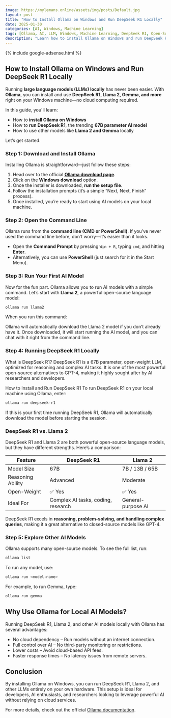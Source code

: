 ```yaml
---
image: https://mylemans.online/assets/img/posts/Default.jpg
layout: post
title: "How to Install Ollama on Windows and Run DeepSeek R1 Locally"
date: 2025-01-30
categories: [AI, Windows, Machine Learning]
tags: [Ollama, AI, LLM, Windows, Machine Learning, DeepSeek R1, Open-Source AI]
description: "Learn how to install Ollama on Windows and run DeepSeek R1, Llama 2, and other AI models locally. A step-by-step guide for setting up open-source LLMs without cloud dependency."
---
```


{% include google-adsense.html %}

## How to Install Ollama on Windows and Run DeepSeek R1 Locally  

Running **large language models (LLMs) locally** has never been easier. With **Ollama**, you can install and use **DeepSeek R1, Llama 2, Gemma, and more** right on your Windows machine—no cloud computing required.  

In this guide, you'll learn:  
- How to **install Ollama on Windows**  
- How to **run DeepSeek R1**, the trending **67B parameter AI model**  
- How to use other models like **Llama 2 and Gemma** locally  

Let’s get started.  

### Step 1: Download and Install Ollama  

Installing Ollama is straightforward—just follow these steps:  

1. Head over to the official **[Ollama download page](https://ollama.com/download)**.  
2. Click on the **Windows download** option.  
3. Once the installer is downloaded, **run the setup file**.  
4. Follow the installation prompts (it’s a simple “Next, Next, Finish” process).  
5. Once installed, you’re ready to start using AI models on your local machine.  

### Step 2: Open the Command Line  

Ollama runs from the **command line (CMD or PowerShell)**. If you’ve never used the command line before, don’t worry—it’s easier than it looks.  

- Open the **Command Prompt** by pressing `Win + R`, typing `cmd`, and hitting **Enter**.  
- Alternatively, you can use **PowerShell** (just search for it in the Start Menu).  

### Step 3: Run Your First AI Model  

Now for the fun part. Ollama allows you to run AI models with a simple command. Let’s start with **Llama 2**, a powerful open-source language model:  

```sh
ollama run llama2
```

When you run this command:

Ollama will automatically download the Llama 2 model if you don’t already have it.
Once downloaded, it will start running the AI model, and you can chat with it right from the command line.


### Step 4: Running DeepSeek R1 Locally
What is DeepSeek R1?
DeepSeek R1 is a 67B parameter, open-weight LLM, optimized for reasoning and complex AI tasks. It is one of the most powerful open-source alternatives to GPT-4, making it highly sought after by AI researchers and developers.

How to Install and Run DeepSeek R1
To run DeepSeek R1 on your local machine using Ollama, enter:

```sh
ollama run deepseek-r1
```

If this is your first time running DeepSeek R1, Ollama will automatically download the model before starting the session.

### DeepSeek R1 vs. Llama 2  

DeepSeek R1 and Llama 2 are both powerful open-source language models, but they have different strengths. Here’s a comparison:  

| Feature         | DeepSeek R1 | Llama 2 |
|---------------|------------|---------|
| Model Size    | 67B        | 7B / 13B / 65B |
| Reasoning Ability | Advanced | Moderate |
| Open-Weight   | ✅ Yes      | ✅ Yes |
| Ideal For     | Complex AI tasks, coding, research | General-purpose AI |

DeepSeek R1 excels in **reasoning, problem-solving, and handling complex queries**, making it a great alternative to closed-source models like GPT-4.  

### Step 5: Explore Other AI Models  

Ollama supports many open-source models. To see the full list, run:  

```sh
ollama list
```

To run any model, use:

```sh
ollama run <model-name>
```

For example, to run Gemma, type:

```sh
ollama run gemma
```

## Why Use Ollama for Local AI Models?

Running DeepSeek R1, Llama 2, and other AI models locally with Ollama has several advantages:

- No cloud dependency – Run models without an internet connection.
- Full control over AI – No third-party monitoring or restrictions.
- Lower costs – Avoid cloud-based API fees.
- Faster response times – No latency issues from remote servers.

## Conclusion
By installing Ollama on Windows, you can run DeepSeek R1, Llama 2, and other LLMs entirely on your own hardware. This setup is ideal for developers, AI enthusiasts, and researchers looking to leverage powerful AI without relying on cloud services.

For more details, check out the official [Ollama documentation](https://ollama.com/).
